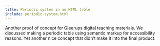 ```yaml
---
title: Periodic system in an HTML table
include: periodic-system.html
---
```


Another proof of concept for Gleerups digital teaching materials. We discussed
making a periodic table using semantic markup for accessibility reasons. Yet
another nice concept that didn’t make it into the final product.
